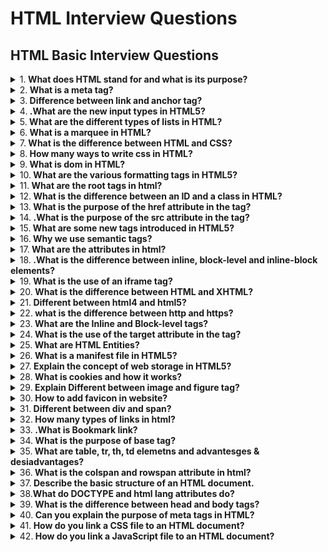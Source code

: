 # HTML Interview Questions

## HTML Basic Interview Questions

<details>
<summary>
1.<b>  What does HTML stand for and what is its purpose?</b>
</summary>

**HTML** or `Hyper Text Markup Language` is the standard language for creating web pages and applications. HTML5, the latest version as of 2022, introduces several new elements and attributes, elevating user experience and software application standards.

HTML is responsible for structuring web content, ensuring accessibility, and guiding how web pages are visually presented. It remains the foundational structure for running nearly all web content.

**Core Functionalities**

1. **Structuring Content**: Tags like `<header>`, `<footer>`, and `<section>` divide content, streamlining its organization.
2. **Embedding Media**: HTML provides tags to incorporate multimedia such as images, audio, and video.
3. **Form Handling**: Interactive sections such as user input forms are defined with input and label tags.
4. **Hyperlinks**: Essential for navigation, hypertext links like `<a>` anchor content within or outside the webpage.
   **Accessibility Features**: Semantic tags like `<nav>` and <article> not only structure data but also improve accessibility for users relying on screen readers.
   **Integration of Other Technologies**: Can integrate with scripting languages like JavaScript and libraries and frameworks like Bootstrap for enhanced visual appeal.

**Compatibility and Development**

The primary objective of HTML5 is to improve the language's support for the latest multimedia, while keeping it easily readable by humans. It was designed to be backward and forward compatible, so that content written in previous versions can be seamlessly integrated and interact with content authored in subsequent versions.

**Visual Presentation and User Interface Adaptations**
HTML5 is engineered to provide more flexibility, control, and aesthetic maturity for web pages and web-based software applications. Web developers can use it to craft modern web interfaces with rich visual and multimedia experiences. It also allows for more responsive and adaptive design, ensuring optimal viewing on a variety of devices and screen sizes. This reflects a broader shift in technology toward a more device-agnostic user experience.

**The Role of CSS and JavaScript**
While HTML offers static content, CSS and JavaScript enable additional layers of styling, interactivity, and dynamic content updates. The integration of these three technologies (referred to as HTML-CSS-JS) stands as the trio that forms the backbone of almost all web-based content. They're often presented as HTML5-CSS3-JS to signify unified modern best practices. Online, there's even tools that combine these technologies into a single framework or language such as WebAssembly or Dart. The trio represents a more modular approach, allowing distinct teams to focus on individual layers, streamlining development in larger projects. Mastering their intersection helps in designing a robust and cohesive user experience. This concept is captured by the acronym "PEA", which stands for the Platform (HTML), the Engine (JavaScript), and the Appearance (CSS). Each category focuses on a distinct aspect of user experience.

**Practical Uses**

**Website Development**: All traditional web resources, from simple blogs to expansive e-commerce sites, remain based primarily on HTML.
**Web Applications**: Web technologies have evolved significantly, allowing for sophisticated applications like Google Docs, Trello, and Slack to run entirely in a web browser. HTML5 has played a pivotal role in this development.
**Advertising & Media**: HTML5's advanced media handling tools have made it the standard for online ads and multimedia content.

</details>

<details>
<summary>
2.<b>   What is a meta tag?</b>
</summary>

A `meta tag` provides metadata about a web page. The page information is not displayed on the web page.
but is used by browsers and search engines to understand and categorize the content of the page such as page description, keywords, author, and viewport settings for responsive design.

```jsx harmony
<!DOCTYPE html>
<html lang="en">
<head>
    <meta charset="UTF-8"> //Special characters to use like ASCII (American Standard Code for Information Interchange) The ASCII code for uppercase 'A' is 65.The ASCII code for lowercase 'a' is 97.The ASCII code for the digit '0' is 48.
    <meta http-equiv="X-UA-Compatible" content="IE=edge">
    <meta name="viewport" content="width=device-width, initial-scale=1.0">
    <meta name="description" content="This is food description">
    <meta name="keyword" content="food, food service, food industry">
    <meta name="robots" content="index, follow">
    <meta name="author" content="Nandakishore">
    <link rel="stylesheet" href="assets/style.css">
    <title>Food4You</title>
</head>
<body>
</body>
</html>

```

</details>

<details>
<summary>
3.<b> Difference between link and anchor tag?</b>
</summary>

- `Link` tag It is used for linking the external resources file.
- `Anchor` tag It is used for linking to navigate one web page to another web page and these links are clickable.
</details>

<details>
<summary>
4.<b> .What are the new input types in HTML5?</b>
</summary>

New input types offered by `HTML5`

- type=”week”
- type=”month”
- type=”time”
- type=”datetime”
- type=”datetime-local”
- type=”color”
- type=”search”
- type=”range”
- type=”url”

</details>

<details>
<summary>
5.<b>  What are the different types of lists in HTML?</b>
</summary>

**There are 3 types of lists:**

- **Ordered list** It's used when you want to display a list of items and each item is marked with a number.
- **Unordered list** On the other hand an unordered list displays a list of items and each item is marked with a bullet point.
- **Definition list** each list item with a title and a description.

```jsx harmony
<ol type="I">
        <li>Apple</li>
        <li>Banana</li>
        <li>Carrot</li>
</ol>
<ul type="circle">
        <li>Apple</li>
        <li>Banana</li>
        <li>Carrot</li>
</ul>
```

</details>

<details>
<summary>
6.<b>  What is a marquee in HTML?</b>
</summary>

A` marquee tag` is used to make text or images scroll automatically on a web page. However, it's no longer in modern (HTML5)

</details>

<details>
<summary>
7.<b> What is the difference between HTML and CSS?</b>
</summary>

HTML is used to display the content on a web page, while CSS is used to control the presentation, layout, and design of a web page.

</details>

<details>
<summary>
8.<b> How many ways to write css in HTML?</b>
</summary>
There are three ways to write CSS in HTML documents:

- Inline
- Internal
- External
</details>

<details>
<summary>
9.<b> What is dom in HTML?</b>
</summary>
DOM stands for Document Object Model. When a web page is getting loaded that time the browser creates a dom of the page and it is constructed as a tree of objects.
</details>

<details>
<summary>
10.<b> What are the various formatting tags in HTML5?</b>
</summary>

```jsx harmony
<sup></sup> //Superscript
<sub></sub> //Subscript
<del></del> //strikethrough
<strong></strong> //Bold
<em></em> //Italic or emphasized
```

</details>

<details>
<summary>
11.<b> What are the root tags in html?</b>
</summary>

There are some root tags. Without including these root tags in HTML we can’t create web pages.

- html
- head
- body
</details>

<details>
<summary>
12.<b> What is the difference between an ID and a class in HTML?</b>
</summary>

An ID is used to identify a unique element on a web page, while a class is used to identify a group of elements.

</details>

<details>
<summary>
13.<b> What is the purpose of the href attribute in the tag?</b>
</summary>

href attribute is used to specify the URL of the hyperlink.It tells the browser where to navigate when the link is clicked.URL(Uniform Resource Locator)

</details>

<details>
<summary>
14.<b> .What is the purpose of the src attribute in the  tag?</b>
</summary>

src attribute specifies the source file path.

</details>

<details>
<summary>
15.<b> What are some new tags introduced in HTML5?</b>
</summary>

Some new tags in HTML5 include:

- header
- footer
- section
- nav
- article
- main
- aside
- video
- audio
</details>

<details>
<summary>
16.<b> Why we use semantic tags?</b>
</summary>

For deveveloper easier to read and understand as well as It help the search engines.

</details>

<details>
<summary>
17.<b> What are the attributes in html?</b>
</summary>

Attributes are special words used inside the opening tag to control the element's behaviour

- style
- href
- src
- alt
- class
- Id
- type
- value
- width
- height
</details>

<details>
<summary>
18.<b> .What is the difference between inline, block-level and inline-block elements?</b>
</summary>

- `Inline elements` doesn’t start with a new line and only take up as much width as necessary.
- `Block-level elements` always start with a new line and take up full width.
- `inline-block` It’s formatted just like the inline element, where it doesn’t start on a new line. but, you can set width and height values.
</details>

<details>
<summary>
19.<b> What is the use of an iframe tag?</b>
</summary>

iframe stands for "inline frame tag." It's used to embed content from another source directly into the current webpage.
To integrate external resources like web pages, videos, maps, and more into your own page.

```jsx harmony
<iframe src="https://www.bing.com/" frameborder="0" width="800"></iframe>
```

</details>

<details>
<summary>
20.<b> What is the difference between HTML and XHTML?</b>
</summary>

HTML and XHTML Both essential languages for creating web pages.The main difference between them syntax and structure.

| HTML                                           | XHTML                                           |
| ---------------------------------------------- | ----------------------------------------------- |
| HTML is Hypertext Markup Language              | XHTML is Extensible Hypertext Markup Language   |
| It is not a case-sensitive language            | It is a case-sensitive language                 |
| It is An application of SGML                   | It is An application of XML                     |
| It Can function properly without a closing tag | It Can’t function properly without being closed |
| It No hard rule on structures of the elements  | It Structure of the elements should be followed |
| It Attributes have quotes as optional          | It Attributes have quotes mandatory             |

</details>

<details>
<summary>
21.<b> Different between html4 and html5?</b>
</summary>

1. **Doctype Declaration**:

- HTML 4 we have to declare a little lengthy code of doctype.
- HTML 5 we have to declare in short code of doctype

2. **Semantic Elements**:

- HTML 4 we need to specify a name for the div element.
- HTML 5 Introduces semantic elements like section, article, nav, header, footer, etc., which provides a more meaningful way to structure content.

3. **Multimedia Support**:

- HTML 4 Relying on third-party plugins like Flash for multimedia content.
- HTML 5 Introduces native support for multimedia with audio and video tags, reducing the need for third-party plugins.

4. **Input Types**:

- HTML4: Limited input types available like text, password, email, number, checkbox, radio, submit, reset, hidden.
- HTML5: Introduces new input types like week, month, time, datetime, datetime-local, color etc.

</details>

<details>
<summary>
22.<b> what is the difference between http and https?</b>
</summary>

The main difference between these two terms `http` and `https`.

**HTTP** `(Hypertext Transfer Protocol)`:

- HTTP is a protocol used for transferring data over the internet.
- It is not secure because the data transferred between the client and website is not encrypted
- HTTP is fast compared to HTTPS

**HTTPS** `(Hypertext Transfer Protocol Secure)`:

- HTTPS is a secure version of HTTP.
- It uses SSL (Secure Sockets Layer) protocols to encrypt the data transmitted between the client and website.
- This encryption helps protect sensitive information like passwords, credit card numbers, and personal details from being intercepted.
- HTTPS It helps to improve search rankings

</details>

<details>
<summary>
23.<b> What are the Inline and Block-level tags?</b>
</summary>

| Inline tags | Block-level tags |
| ----------- | ---------------- |
| a           | header           |
| strong      | footer           |
| em          | section          |
| img         | form             |
| button      | h1 to h6         |
| input       | hr               |
| br          | p                |
| label       | ol               |
| span        | ul               |
| sub         | li               |
| sup         | dl               |
| textarea    | dt               |
| script      | dd               |
| small       | table            |
|             | div              |
|             | nav              |
|             | aside            |
|             | video            |

</details>

<details>
<summary>
24.<b>  What is the use of the target attribute in the tag?</b>
</summary>

- \_blank: It opens the link in a new window.
- \_self: It opens in the same window.
</details>

<details>
<summary>
25.<b> What are HTML Entities?</b>
</summary>

`HTML` Entities are special characters used to represent characters that cannot be typed on a keyboard

- < for <(less than)
- > for <(greater than)
- © for <(copyright right)
- ® for (Register)
- ™ for (Trade Mark)
</details>

<details>
<summary>
26.<b> What is a manifest file in HTML5?</b>
</summary>

A Manifest file is a simple text file that tells the browser what to cache and what not to cache. In offline and online mode.

**There are three sections of a Manifest file:**

- **CACHE** - Files listed here are cached after they are downloaded for the first time.
- **NETWORK** - Files listed here require a connection to the server, and are never cached.
- **FALLBACK** - Files listed here specify fallback pages if a page is inaccessible.

</details>

<details>
<summary>
27.<b> Explain the concept of web storage in HTML5?</b>
</summary>

- web applications can store data locally within the client browser.
- Before HTML5 version, application data had to be stored in cookies.
- Web storage is more secure, and large amounts of data can be stored locally, without affecting website performance.

**There 2 object** :-

**LocalStorage**- for multiple sessions with no expired date.
**sessionStorage**- for single session(data is lost when browser is tab closed).

Example:-

- windows.localstorage.setItem(key,value);
- value=windows.localstorage.getItem(key);
- windows.localstorage.removeItem(key)
- windows.sessionstorage.setItem(key,value);
- value=windows.sessionstorage.getItem(key);
- windows.sessionstorage.removeItem(key

</details>

<details>
<summary>
28.<b> What is cookies and how it works?</b>
</summary>

A cookie is a small piece of data created by a web server on browser to remember information about the user and tracking user behaviour.
Generally, email and password are will not store directly in cookies, instead of that server will create a session ID for session management.

</details>

<details>
<summary>
29.<b> Explain Different between image and figure tag?</b>
</summary>

Both tags are used to display image on a webpage, but they have different purposes.

- An image tag is use to display on a webpage. It is a self-closing tag. Requires the "src" attribute to specify image source. Optional attributes like "alt," "width," and "height" can be included.
- The figure tag is used to group together an image or a video along with a caption. It Requires a closing tag. It is used to semantically organize the content.
</details>

<details>
<summary>
30.<b> How to add favicon in website?</b>
</summary>

To add a favicon to a website in between head tag use the link tag inside of link tag we have some attribute rel for icon type is format href for source for image.

```jsx harmony
<link rel="icon" type="image/x-icon" href="/images/favicon.ico">

```

</details>

<details>
<summary>
31.<b> Different between div and span?</b>
</summary>

A div element is used for block-level organize and styling of page, where as a span element is used for inline organize and styling.

</details>

<details>
<summary>
32.<b> How many types of links in html?</b>
</summary>

It has 5 types of links:

```jsx harmony

<a href="https://www.example.com">Visit Example Website</a> // External link

<a href="https://www.example.com">
  <img src="image.jpg" alt="Example Image"> //Image link
</a>

<a href="mailto:info@example.com">Send Email</a> //Email link

<a href="#section2">Bookmark Section 2</a> //Bookmark link
<div id="section2">This is Section 2</div>

<a href="tel:+1234567890">Call Us</a> //Phone link
```

</details>

<details>
<summary>
33.<b> .What is Bookmark link?</b>
</summary>

A bookmark link is used to navigate to a specific section on the same website.

```jsx harmony
  <body>
      <a href="#home">Home</a>
      <a href="#about">About</a>

      <section id="home">
        <h2>Section Home</h2>
        <p>This is home page</p>
      </section>

       <a href="#home">Home</a>
      <section id="about">
        <h2>Section Home</h2>
        <p>This is home page</p>
      </section>
  <body/>
```

</details>

<details>
<summary>
34.<b> What is the purpose of base tag?</b>
</summary>

The base tag is used for common base url for all relative urls within a document and this tag is placed in head tag.

```jsx harmony
 <!DOCTYPE html>
<html>
  <head>
    <title>Hello, World!</title>
    <link rel="stylesheet" href="styles.css" />
    <base href="https://www.abc.com/" />
  </head>
  <body>
      <a href="page1.html">Home</a>
      <a href="page2.html">About</a>
  </body>
</html>
```

</details>

<details>
<summary>
35.<b> What are table, tr, th, td elemetns and advantesges & desiadvantages?</b>
</summary>

- Table is the container for the entire table.
- Tr (table row) is used to define a row in the table.
- Th (table header) is used to represent the column headers names.
- Td (table data) is used to represents the regular cells in a table.
- Table structure is not good for mobile device(not responsive).

```jsx harmony
<table border="1" cellpadding="10" cellspacing="0" width="100%">
  <thead>
    <tr>
      <th colspan="2">S.No</th>
      <th>Name</th>
      <th>Email</th>
    </tr>
  </thead>
  <tbody>
    <tr>
      <td rowspan="2">1</td>
      <td>Nandakishore</td>
      <td>nandakishore695@gmail.com</td>
      <td>7893797371</td>
    </tr>
    <tr>
      <td>Akshay</td>
      <td>akshay@gmail.com</td>
      <td>7893797371</td>
    </tr>
  </tbody>
  <tfoot>
    <tr>
      <td colspan="3">Total</td>
      <td>20</td>
    </tr>
  </tfoot>
</table>
```

</details>

<details>
<summary>
36.<b> What is the colspan and rowspan attribute in html?</b>
</summary>

- The colspan attribute is used to merge multiple cells in horizontally into a single cell.
- The rowspan attribute is used to merge multiple cells in vertically into a single cell.
- Colspan and rospan attribute is applicable to th and td tag only.
</details>

<details>

## HTML Advance Interview Questions

<summary>
37.<b> Describe the basic structure of an HTML document.</b>
</summary>

**HyperText Markup Language** (`HTML`) serves as the backbone of web content, defining its structure and semantics. We will now walk you through the fundamental elements of an HTML document.

**Basic Structure of an HTML Document**
An HTML document consists of two primary sections: the head and the body.

**Document Type Declaration (DOCTYPE)**
The Document Type Declaration (DOCTYPE) is not an HTML tag; it's an instruction to the web browser about what version of HTML the page is written in.

```jsx harmony
<!DOCTYPE html>
```

This declaration shows that the document is an HTML5 document.

**HTML Element**
The `html` element is the root element of an HTML page. It encompasses the entire content, both head and body.

```jsx harmony
<html>
    <!-- Head and Body Sections Are Nested Inside -->
</html>
```

**Head Section**
The `head` section provides meta-information about the document. It isn't displayed in the web browser itself but serves various other purposes, from providing a title to linking external resources.

```jsx harmony

<head>
    <!-- Title and Meta-Tags, Styles, Scripts, etc. -->
</head>
```

**Title Element**
The `title` element specifies the document's title, which is displayed in the browser's title bar or tab.

```jsx harmony
<title>Your Page Title</title>
```

**Body Section**
The body section encapsulates the document's visible content—what users see and interact with.

```jsx harmony
<body>
    <!-- Content Visible to Users: Headings, Paragraphs, Images, etc. -->
</body>
```

</details>

<details>
<summary>
38.<b>What do DOCTYPE and html lang attributes do? </b>
</summary>

**Document Type** (DOCTYPE) and the `lang` attribute play crucial roles in our webpages.

**DOCTYPE: Defining Document Type and Validation Mode**

**Purpose**

- Specifies the HTML or XHTML version used in the document.
- Identifies parsing method and algorithm for the web browser, affecting consistency.

**Code Example**
The `<!DOCTYPE>` declaration is placed at the very top of the HTML file, even before the <html> tag begins.

```jsx harmony

<!DOCTYPE html>
<html>
  <head>
    <title>Page Title</title>
  </head>
  <body>
    <!-- Content -->
  </body>
</html>
```

**Lang Attribute: Language Specification**
The `lang` attribute, present in the HTML tag, specifies the primary language used in the document. Its value is a primary language subtag as defined in RFC 5646 (BCP 47) and it can include a valid language code, a valid language code followed by a valid region code, or simply "und" for unspecified language.

Code Example

```jsx harmony
<!DOCTYPE html>
<html lang="en-US">
  <head>
    <title>Page Title</title>
  </head>
  <body>
    <h1>Welcome</h1>
    <p>This is a demo page.</p>
  </body>
</html>
```

</details>

<details>
<summary>
39.<b> What is the difference between head and body tags?</b>
</summary>

While the `<head>` and `<body>` tags are fundamental to every HTML document, they serve distinct purposes and are located in separate areas of the web page.

**Key Distinctions**

1. **Role and Content**
   **Head**: Houses meta-information, such as document title, character encoding, and stylesheets, all of which are essential for page setup but not visible to the user.
   **Body**: Contains the bulk of visible content, including text, images, videos, links, and more.
2. **Placement in the HTML File**
   **Head**: Precedes the body and provides setup before actual content is rendered.
   \_ : Follows the head section and encompasses all visible content.
3. **Common Elements in Each Section**
   **Head**: Typically links to CSS files or may have inline CSS, contains the document title, any JavaScript reference, character set declaration, and meta tags.
   **Body**: Holds structural components like headers, navbars, articles, sections, and the footer, along with visual content like images and visible text.

**Visual Representation in the HTML File**

1.  **<head> Section**:

```jsx harmony
<!DOCTYPE html>
<html>
  <head>
    <meta charset="UTF-8">
    <link rel="stylesheet" type="text/css" href="styles.css">
  </head>
  <body>
    <!-- Content Here -->
  </body>
</html>
```

2. **<body> Section**:

```jsx harmony
<!DOCTYPE html>
<html>
  <head>
    <meta charset="UTF-8">
    <link rel="stylesheet" type="text/css" href="styles.css">
  </head>
  <body>
    <header>
      <h1>Welcome!</h1>
      <nav>
        <ul>
          <li><a href="#">Home</a></li>
          <li><a href="#">About</a></li>
          <li><a href="#">Contact</a></li>
        </ul>
      </nav>
    </header>

    <section>
      <h2>Recent Posts</h2>
      <article>
        <h3>Post Title</h3>
        <p>Post content goes here.</p>
      </article>
    </section>

    <footer>
      <p>&copy; 2023 MySite</p>
    </footer>

  </body>
</html>
```

</details>

<details>
<summary>
40.<b> Can you explain the purpose of meta tags in HTML?</b>
</summary>

**Meta tags** provide metadata about a web page through information invisible to visitors but essential for search engines, social media, and other web technology. This metadata includes details such as the page's title, keywords, and description.

**Key Meta Tags**
**Meta Description**: A concise summary of the page's content, often used in search engine results.

**Meta Keywords**: Historically used to specify relevant keywords for the page, but they have been largely deprecated due to abuse by spammers.

**Meta Robots**: Directs search engine bots on how to interact with the page, such as index it for search results, follow its links, or refrain from both.

**Meta Viewport**: Crucial for responsive design, it guides the browser on how to scale and display the page, especially useful for mobile devices.

**Meta Charset**: Defines the character encoding used on the webpage, ensuring text is displayed correctly.

**Meta Author**: Identifies the page's creator or author.

**Open Graph, Twitter Cards**: Specialized meta tags used by social platforms like Facebook and Twitter to optimize page sharing.

**Canonical URL**: Indicates the preferred URL when a page can be accessed through multiple paths.

**Refresh and Redirect**: Older, less common meta tags that dictate page behavior.

**Code Example: Common Meta Tags**
Here is the HTML code:

```jsx harmony
<!DOCTYPE html>
<html lang="en">
<head>
    <meta charset="UTF-8">
    <meta name="description" content="This is a sample web page with a concise description.">
    <meta name="keywords" content="HTML, meta tags, web design, SEO">
    <meta name="author" content="John Doe">
    <meta name="viewport" content="width=device-width, initial-scale=1.0">
    <title>Sample Web Page</title>
</head>
<body>
    <!-- Page content goes here -->
</body>
</html>
```

**Responsible Use of Meta Tags**
With search engines evolving, many tags have diminished in significance. Here's the current state:

**Still Relevant**: Meta Description, Viewport, Charset, Author, and Canonical
**Limited Effect**: Keywords, Refresh, and Robots
**Specialized Fields**: Open Graph, Twitter Cards are necessary for tailored content on social platforms

To maintain a robust online presence, focus on high-quality content, user experience, and technical soundness, and don't solely rely on meta tags.

</details>

<details>
<summary>
41.<b> How do you link a CSS file to an HTML document?</b>
</summary>

Linking a CSS file to an HTML document is a fundamental step for styling. This is generally done by indicating the CSS file's path in the `head` section of the HTML file using `<link>` tags.

**HTML Link Tag: <link>**
HTML uses the `<link>` tag to integrate external resources such as CSS files.

**Syntax**

```jsx harmony
<link rel="stylesheet" href="path/to/style.css">
```

**rel**: Specifies the type of relationship between the current document and the linked file. For CSS, it should be set to "stylesheet".

**href**: Points to the location of the external CSS file. This can be via an absolute URL (i.e., http://...) or a relative path to the HTML file.

**type**: Supplied for legacy purposes but is not required given the file is a CSS file.

**Code Example: Using the Link Tag**
Here is the HTML code:

```jsx harmony
<!DOCTYPE html>
<html lang="en">
<head>
    <link rel="stylesheet" href="path/to/style.css">
</head>
<body>
    <!-- Body content -->
</body>
</html>
```

</details>

<details>
<summary>
42.<b> How do you link a JavaScript file to an HTML document?</b>
</summary>

To link a JavaScript file to an HTML document, you need to use the `<script>` HTML tag. There are two primary ways to do this:

**External Script File**: Link a separate JavaScript file to your HTML document.
**Inline Script**: Embed JavaScript code directly within your HTML file.

**External Script File**
To use an external JavaScript file, follow these steps:

**Create the JavaScript File**: Save your JavaScript code in a separate file with a `.js` extension. For example, `script.js`.

**Link the JavaScript File to your HTML Document**: Add the following code within the `<head>` or at the end of the `<body>` section of your HTML file.

```jsx hrmony
<script src="path-to-your-js-file.js"></script>
```

Replace path-to-your-js-file.js with the actual path to your JavaScript file.

**Best Practices**
**Placement**: It's good practice to place your `<script>` tags at the end of the `<body>` section, just before the closing `</body>` tag. This ensures that the HTML content loads first, which can improve the website's initial rendering speed.

**Syntax**: The HTML5 specification does not require a closing tag for the `<script>` element.

**Inline Script**
You can also include JavaScript directly within your HTML file. This is called an "inline script." To do this, encase your JavaScript code within **<script>** tags, like this:

```jsx harmony
<script>// Your JavaScript code goes here</script>
```

**Best Practices**
**Content Separation**: For better code organization, it's often better to keep your JavaScript in a separate file, especially for larger applications.

**Caching**: When using an external JavaScript file, the browser caches the script, which can speed up your site on subsequent visits. However, if the script changes often, this caching can be a problem.

**Maintainability and Reusability**: Utilizing an external JavaScript file allows for better code management, reusability, and ease of making updates or fixes across multiple HTML files.

**Example HTML File**
Here is the code:

**Implementation: HTML File**

```jsx harmony
<!DOCTYPE html>
<html lang="en">
<head>
    <meta charset="UTF-8">
    <meta name="viewport" content="width=device-width, initial-scale=1.0">
    <title>Document</title>
    <script src="path-to-your-js-file.js"></script>
</head>
<body>
    <!-- Your content here -->
    <script>
        // Inline JavaScript code here.
    </script>
</body>
</html>
```

</details>

<details>
<summary>
43.<b> How do you add a comment in HTML and why would you use them?</b>
</summary>

To add a comment in HTML, wrap it between `<!-- and -->`.

For example:

```jsx harmony
<!-- This is a comment -->
<p>Hello, World!</p>
```

**Role of Comments in Development**
Comments ensure clear code comprehension and can be used for:

**Instructions**: Guiding developers on next steps.
**Documentation**: Articulating intricate code segments.
**Debugging**: Temporarily removing portions for bug testing.
**Reminders**: Highlighting sections for later revision.

**Best Practices for Using Comments**

**Purposeful Clarity**: Comments must explain what the code does, not how. Code and inline comments should clarify how the code works.
**Relevance**: Avoid stating the obvious and focus on unique or complex components.
**Conciseness**: Keep comments brief to reduce visual clutter.
**Regular Maintenance**: Update or remove outdated comments to maintain accuracy.

**When are Comments Unnecessary?**

- **Trivial Cases**: Comments like "
  wrapper" or "
  tag" denote the obvious.

- **Self-Explanatory Code**: Writing self-descriptive code eliminates the need for specific comments.

</details>

<details>
<summary>
44.<b> How do you serve your page in multiple languages?</b>
</summary>

Let's discuss the best practices for serving web pages in multiple languages and the corresponding HTML5 tag, `<html lang="en">`.

**Language Tag**
For serving content in multiple languages and optimizing accessibility and search engine performance, you should use the `lang` attribute on the `<html>` tag. This is considered a best practice, even if the page is only in English.

```jsx harmony
<html lang="en">
  <head>
    <meta charset="UTF-8">
    <meta name="viewport" content="width=device-width, initial-scale=1.0">
    <title>Your Website</title>
  </head>
  <body>
    <!-- Page content here -->
  </body>
</html>
```

**Common Language Codes**

Most languages follow the two-letter ISO 639-1 code, such as "en" for English or "es" for Spanish. Some languages also use an extended ISO 639-2 or 639-3 code, which might require three to four letters, like "por" for Portuguese.

For dialects or region-specific content, you can use a hyphen, followed by an ISO 3166-1 alpha-2 country code. For instance:

- "en-GB" for British English
- "es-ES" for Spanish as spoken in Spain
- "pt-BR" for Brazilian Portuguese
- "pt-PT" for European Portuguese

  Understand that while the `lang` attribute assists in accessibility, user agents may not always recognize or act upon these subtags.

**SEO Considerations**
Serving content in multiple languages comes with SEO responsibilities. One common practice is to assign a language-specific URL for each version of your content. In addition to this, utilize human-readable URLs to effectively comminicate the language and the content topic/design.

For instance, use:

- `example.com/en-US/about` for pages in American English.
- `example.com/es-MX/sobre` for those in Mexican Spanish.

**AI-Clearance Required**
This technique requires further validation and clearance upon implementation as a lot is dependent on SEO constraints and localized content.

</details>

<details>
<summary>
45.<b> What are data-* attributes and when should they be used?</b>
</summary>

**Data attributes** in HTML5, often referred to as `data-\*` attributes, help embed custom data within HTML elements. This presents a powerful tool for web developers, facilitating streamlined `JavaScript` and `CSS` operations.

**Core Benefits**
**Accessibility**: Data attributes are easily accessible through the dataset API in JavaScript.

**Ignoring formatting tactics**: In places where content served by backend, cannot assume the content to always be JSON encoded, shortened, or have odd formatting.

**Data Isolation**: For better maintenance of web documents. Data attributes have clear, defined roles within HTML.

**Code Example: Using Data Attributes**
Here is the HTML & JavaScript:

```jsx harmony
<div id="user" data-name="John Doe" data-age="25"></div>

<script>
  const userDiv = document.getElementById('user');
  console.log(userDiv.dataset.name);  // Output: "John Doe"
  console.log(userDiv.dataset.age);   // Output: "25"
</script>
```

**Appropriate Use-Cases**
**Custom Content for DOM Elements**: For attaching extra information or configuration settings exclusively relevant to an HTML element.

**Example**: A div may have a data-show-tooltip attribute set to true to indicate it should display a tooltip.

**Interactivity Configuration**: When working with user-made widgets, data attributes can specify how they behave in a more structured, intended manner. Useful in contexts where individual DIV or section blocks have interactivity toggles, or categories.

**E-Commerce & Web Products**: To store product-specific IDs or additional details as they pertain to the DOM representation of a product in a catalog.

**Styling Signifiers**: You can leverage data attributes in CSS for different types of styling like category colors, hover effects, or even in JavaScript-based CSS declarations.

</details>

<details>
<summary>
46.<b> What is the difference between b and strong tags?</b>
</summary>

The `<b>` and `<strong>` tags are both used for text emphasis in HTML, but they have different semantic meanings.

**Bold vs. Strong**

- The purpose of the `<b>` tag is to make the text bold, mainly for visual styling.
- The `<strong>` tag, on the other hand, semantically emphasizes the text, indicating its importance.

**Semantic Importance**
The use of semantic tags like `<strong>` is beneficial for components like screen readers, browsers, and search engines, which can provide better user experience or understanding of content with proper emphasis.

**Code Example: B vs. Strong**
In the HTML, the content "Caution" is visually bold and the content "Urgent Notice!" is both visually bold and semantically strong.

```jsx harmony
<p>
  <b>Caution</b>: This action cannot be undone.
  <br>
  <strong>Urgent Notice!</strong> Please save your work before proceeding.
</p>
```

**General Best Practice**
**Visual Styling** is usually left to CSS. `<b>` should be used with caution, if at all, as it becomes redundant in many scenarios due to CSS's wide adoption.
Semantic Tags like `<strong>` provide context, clarity, and accessibility to the content.

</details>

<details>
<summary>
47.<b> When would you use em over i, and vice versa?</b>
</summary>

Let's see the difference between `'em'` and `'i'` HTML tags.

**When to Use 'em'**
The `'em'` tag italicizes the text by default and should be reserved for occasions when emphasis is needed.

One potential usage could be for interactive instructions:

```jsx harmony
<p>
  <strong>Press</strong> <em>Enter</em> to submit.
</p>
```

**When to Use 'i'**
The `'i'` tag, or italics tag, is often avoided for text styling. Instead, consider semantic HTML, CSS, or more explicit HTML options like `<em>` for emphasis, when possible.

Here's an example of `<em>` combined with CSS for an additional bit of fluorescence.

```jsx harmony
<p>
  His <em style="background-color: yellow; color: red;">anger</em> was palpable.
</p>
```

</details>

<details>
<summary>
48.<b> What is the purpose of small, s, and mark tags?</b>
</summary>

The `small`, `s`, and `mark` HTML5 tags are used to alter the structure and presentation of text content.

**<small>**
The `<small>` tag indicates that the enclosed text is of lesser importance, typically used for fine print, legal disclaimers, copyright notices, etc.

Here are examples:

**Use Case**

```jsx harmony
<footer>
  <small>&copy; 2022 Company Name</small>
</footer>
```

**<s>**
The <s> tag, which stands for "strike," is a non-semantic, obscure tag that is often replaced with a more meaningful tag, such as <del> for "deleted" content. However, it still visually strikes out its content.

**Use Case**

```jsx harmony
<p>
  Your discount code is: <s>EXPIRED123</s>
</p>
```

**Visual Representation**
Your discount code is: EXPIRED123

**<mark>**
The` <mark>` tag is used to **highlight** or set apart text without specifying any additional semantic information.

**Use Case**

```jsx harmony
<p>
  Important: Please <mark>schedule your appointment</mark> at least 48 hours in
  advance.
</p>
```

</details>

<details>
<summary>
49.<b> What are semantic HTML tags and why are they important?</b>
</summary>

**Semantic HTML** tags provide both structure and meaning to web content. They allow crawlers, browsers, and even assistive technologies to understand content better and present it more effectively. This approach improves accessibility and search engine optimization, making pages easier to maintain and understand.

**Benefits of Semantic Tags**

**SEO and Accessibility**: Employing semantic tags improves your page's search engine ranking and ensures it's accessible to all users, including those with disabilities.

**Consistent Structure**: Semantic tags establish a cohesive layout, vital for large websites or platforms.

**Relevance to Bots and Crawlers**: Search engine algorithms dissect web pages more accurately when content is correctly labeled.

**Content Division**: Segregating content by their meaning makes the document more understandable and maintainable.

**Common Semantic Tags**

- <p>: A paragraph.
- <h1> - <h6>: Headings, with 1 (highest) to 6 (lowest) levels.
- <ul> / <ol>: Unordered or ordered list.
- <li>: List item inside a list.
- <a>: Anchor, used for links.
- <img>: An image.
- <figure> / <figcaption>: For a figure such as an image, with accompanying caption.

**Necessary vs. Optional Tags**
While essential tags like `<header>` and `<footer>` indicate crucial sections, many are optional based on the website's nature or the page's segregation needs. For example, a blog may require the `<article>` tag, while a retail site might not.

In modern web development, the clear distinction offered by semantic tags is invaluable for quick comprehension and maintenance, yielding superior results for both users and developers.

**Code Example: Before vs. After Semantic HTML**
Consider the before and after examples to see the impact of semantic tags.

**Before Semantic HTML**

```jsx harmony
<div class="nav">
    <div class="logo">
        <a href="#">Logo</a>
    </div>
    <div class="nav-links">
        <a href="#">Home</a>
        <a href="#">About</a>
        <a href="#">Contact</a>
    </div>
</div>
<div class="main-wrapper">
    <div class="image">
        <img src="image.jpg" alt="A beautiful landscape">
    </div>
    <div class="content">
        <h3>Welcome</h3>
        <p>Some welcome text here.</p>
    </div>
</div>
<div class="footer">
    <p>© 2022 Company Name</p>
</div>
```

**After Implementing Semantic Tags**

```jsx harmony
<header>
    <div class="logo">
        <a href="#">Logo</a>
    </div>
    <nav>
        <a href="#">Home</a>
        <a href="#">About</a>
        <a href="#">Contact</a>
    </nav>
</header>

<main>
    <figure>
        <img src="image.jpg" alt="A beautiful landscape">
        <figcaption>A beautiful landscape</figcaption>
    </figure>
    <section>
        <h1>Welcome</h1>
        <p>Some welcome text here.</p>
    </section>
</main>

<footer>
    <p>© 2022 Company Name</p>
</footer>
```

</details>

<details>
<summary>
50.<b> How do you create a paragraph or a line break in HTML?</b>
</summary>

In HTML, to create a paragraph, use `<p>...</p>` tags, and to insert a line break, use `<br>` tag.

**Paragraphs in HTML**
Traditional paragraph formatting in HTML is achieved using the <p> tag. The browser's default styling generally adds spacing to the top and bottom of each <p> element, creating distinct paragraphs.

**Syntax**

```jsx harmony
<p>
  This is an example of a paragraph. The text enclosed within the &lt;p&gt; tags
  represents a single paragraph.
</p>
```

**Visual Representation**
This is an example of a paragraph. The text enclosed within the `<p>` tags represents a single paragraph.

**Line Breaks in HTML**
To insert a simple line break in an HTML document, use the `<br>` tag. This tag doesn't require a closing equivalent.

**Syntax**

```jsx harmony
First Line<br>Second Line
```

**Visual Representation**
**First Line**
Second Line (This text doesn't render the line break; it's just to show the raw HTML.)

**Multi-line Text Elements**
In HTML, the `<textarea>` tag allows the input of several lines of text. Nonetheless, it does not auto-format for paragraphs. It wraps text instead, and vertical scroll bars might be enabled, based on the template and content.

Syntax

```jsx harmony
<textarea rows="4" cols="50">
  This is a multi-line text area. It doesn't automatically create separate
  paragraphs. Text wraps based on dimensions supplied.
</textarea>
```

**Visual Representation**

```jsx harmony
<textarea rows="4" cols="50">
  This is a multi-line text area. It doesn't automatically create separate
  paragraphs. Text wraps based on dimensions supplied.
</textarea>
```

</details>

<details>
<summary>
51.<b> What is Character Encoding? </b>
</summary>

Character encoding is a method of converting bytes into characters. To validate or display an HTML document properly, a program must choose a proper character encoding. This is specified in the tag:

```jsx harmony
<meta charset="utf-8" />
```

</details>

<details>
<summary>
52.<b>  What does async and defer refer in script tag? Describe the difference between <script>, <script async> and <script defer></b>
</summary>

- **Async**: Downloads the script file during HTML parsing and will pause the HTML parser to execute it when it has finished downloading.

- **Defer**: Defer downloads the script file during HTML parsing and will only execute it after the HTML parser has completed. Not all browsers support this.

The async attribute is used to indicate to the browser that the script file can be executed asynchronously. The HTML parser does not need to pause at the point it reaches the script tag to fetch and execute, the execution can happen whenever the script becomes ready after being fetched in parallel with the document parsing.

The defer attribute tells the browser to only execute the script file once the HTML document has been fully parsed.

</details>

<details>
<summary>
53.<b> Name 3 ways to decrease page load?</b>
</summary>

- LocalStorage
- Caching resources
- DNS-prefetch (sample below)
- Keep resources on a CDN
</details>

<details>
<summary>
54.<b> What ARIA and screenreaders are, and how to make a website accessible?</b>
</summary>

Screen readers are software programs that provide assistive technologies that allow people with disabilities (such as no sight, sound or mouse-ing ability) to use web applications. You can make your sites more accessible by following ARIA standards such as semantic HTML, alt attributes and using `[role=button]` in the expected ways

</details>

<details>
<summary>
55.<b> What is the purpose of the alt attribute on images?</b>
</summary>

The `alt` attribute provides alternative information for an image if a user cannot view it. The `alt` attribute should be used to describe any images except those which only serve a decorative purposes, in which case it should be left empty.

</details>

<details>
<summary>
56.<b>  Explain some of the pros and cons for CSS animations versus JavaScript animations?</b>
</summary>

Regarding optimization and responsiveness the debate bounces back and forth but, the concept is:

- CSS animations allows the browser to choose where the animation processing is done, CPU or the GPU. (Central or Graphics Processing Unit)

- That said, adding many layers to a document will eventually have a performance hit.

- JS animation means more code for the user to download and for the developer to maintain.

- Applying multiple animation types on an element is harder with CSS since all transforming power is in one property transform

- CSS animations being declarative are not programmable therefore limited in capability.
</details>

<details>
<summary>
57.<b> What does CORS stand for and what issue does it address?</b>
</summary>

`Cross-Origin Resource Sharing (CORS)` is a W3C spec that allows cross-domain communication from the browser. By building on top of the XMLHttpRequest object, CORS allows developers to work with the same idioms as same-domain requests. CORS gives web servers cross-domain access controls, which enable secure cross-domain data transfers.

</details>

<details>
<summary>
58.<b> Ways to improve website performance</b>
</summary>

1. **Minimize HTTP Requests**

**Sites are mainly slow because of too many (or too large) HTTP requests. We can eliminate unnecessary request;**

- **combined files**: js to a file, css to a file
- **CSS sprites**: CSS Sprites are the preferred method for reducing the number of image requests. Combine your background images into a single image and use the CSS background-image and background-position properties to display the desired image segment.

2. **Use a Content Delivery Network CDN**

- A CDN is essentially many optimized servers around the world that deliver web content to users based on their geographic location. This means big performance improvements for site users. Because, say, if a person accessing your site in India, they will be retrieving web content from a server nearby

3. **Optimize Images:**

**image sizes make a huge difference to site speed. The larger content/images, the slower the site. we could:**

- **Changing the resolution**: reducing the “quality” of the image (and thereby the file size)
- **Compressing the picture**: increasing the efficiency of image data storage
- **Cropping the picture**: when cropping, you are cutting out unneeded areas and thus making the image smaller in size

4. **Put Scripts at the Bottom:**

Javascript files can load after the rest of your page. The simplest solution is to place your external Javascript files at the bottom of your page, just before the close of your body tag. Now more of your site can load before your scripts. Another method that allows even more control is to use the defer or async attributes when placing external .js files on your site.

Async tags load the scripts while the rest of the page loads, but this means scripts can be loaded out of order. Basically, lighter files load first. This might be fine for some scripts, but can be disastrous for others.

The defer attribute loads your scripts after your content has finished loading. It also runs the scripts in order. Just make sure your scripts run so late without breaking your site.

Add an Expires or a Cache-Control Header

Web page designs are getting richer and richer, which means more scripts, stylesheets, images, and Flash in the page. A first-time visitor to your page may have to make several HTTP requests, but by using the Expires header you make those components cacheable. This avoids unnecessary HTTP requests on subsequent page views. Expires headers are most often used with images, but they should be used on all components including scripts, stylesheets, and Flash components.
Gzip Components

Compression reduces response times by reducing the size of the HTTP response. Gzipping generally reduces the response size by about 70%.
Put Stylesheets at the Top:

This is because putting stylesheets in the HEAD allows the page to render progressively.
Avoid CSS Expressions

Use GET for AJAX Requests:

Ajax is that it provides instantaneous feedback to the user because it requests information asynchronously from the backend web server
Make JavaScript and CSS External:

Using external files in the real world generally produces faster pages because the JavaScript and CSS files are cached by the browser. JavaScript and CSS that are inlined in HTML documents get downloaded every time the HTML document is requested. This reduces the number of HTTP requests that are needed, but increases the size of the HTML document. On the other hand, if the JavaScript and CSS are in external files cached by the browser, the size of the HTML document is reduced without increasing the number of HTTP requests.
Use get to ajax request:

POST is implemented in the browsers as a two-step process: sending the headers first, then sending data. So it's best to use GET, which only takes one TCP packet to send (unless you have a lot of cookies).
No 404s:

HTTP requests are expensive so making an HTTP request and getting a useless response (i.e. 404 Not Found) is totally unnecessary and will slow down the user experience without any benefit.
Reduce Cookie Size:

HTTP cookies are used for a variety of reasons such as authentication and personalization. Information about cookies is exchanged in the HTTP headers between web servers and browsers. It's important to keep the size of cookies as low as possible to minimize the impact on the user's response time.
Reduce DNS Lookups

Minify JavaScript and CSS

Avoid Redirects

Remove Duplicate Scripts

Configure Etags

Make Ajax Cacheable

Post-load Components

Preload Components

Reduce the Number of DOM Elements

Minimize the Number of iframes

Minimize DOM Access

Optimize CSS Sprites

Don't Scale Images in HTML

Make favicon.ico Small and Cacheable

Avoid Empty Image src

</details>

<details>
<summary>
59.<b> Explain the difference between layout, painting and compositing?</b>
</summary>

**JavaScript**: Typically JavaScript is used to handle work that will result in visual changes, whether it’s jQuery’s animate function, sorting a data set, or adding DOM elements to the page. It doesn’t have to be JavaScript that triggers a visual change, though: CSS Animations, Transitions, and the Web Animations API are also commonly used.

**Style calculations**: This is the process of figuring out which CSS rules apply to which elements based on matching selectors, for example, .headline or .nav > .nav\_\_item. From there, once rules are known, they are applied and the final styles for each element are calculated.

**Layout**: Once the browser knows which rules apply to an element it can begin to calculate how much space it takes up and where it is on screen. The web’s layout model means that one element can affect others, for example the width of the element typically affects its children’s widths and so on all the way up and down the tree, so the process can be quite involved for the browser.

**Paint**: Painting is the process of filling in pixels. It involves drawing out text, colors, images, borders, and shadows, essentially every visual part of the elements. The drawing is typically done onto multiple surfaces, often called layers.

**Compositing**: Since the parts of the page were drawn into potentially multiple layers they need to be drawn to the screen in the correct order so that the page renders correctly. This is especially important for elements that overlap another, since a mistake could result in one element appearing over the top of another incorrectly.

</details>

<details>
<summary>
60.<b>  Why you would like to use semantic tag?</b>
</summary>

1. Search Engine Optimization, accessibility, repurposing, light code.
2. Many visually impaired person rely on browser speech and semantic tag helps to interpret page content clearly.
3. Search engine needs to understand page content to rank and semantic tag helps.
4. Semantic code aids accessibility. Specially, many people whose eyes are not good rely on speech browsers to read pages to them. These programs cannot interpret pages very well unless they are clearly explained.
5. Help Search engines to better understand pages. Search engine need to understand what your content is about when rank you properly on search engines. Semantic code tends to improve your placement on search engines, as it is easier for the "search engine spiders" to understand.
6. It’s easier to read and edit, which saves time and money during maintenance.
</details>

<details>
<summary>
61.<b> How to make page responsive?</b>
</summary>

Responsive Web Design is about using HTML and CSS to automatically resize, hide, shrink, or enlarge, a website, to make it look good on all devices (desktops, tablets, and phones).

1. Setting the viewport

```jsx harmony
<meta name="viewport" content="width=device-width, initial-scale=1.0">
```

2. Responsive Images
   If the CSS width property is set to 100%, the image will be responsive and scale up and down

```jsx harmony
<img src="img.png" style="width:100%;">
```

3. Show different Images depending on Browser Width
   The HTML <picture> element allows you to define different images for different browser window sizes.

```jsx harmony
<picture>
  <source srcset="img_small.jpg" media="(max-width: 600px)">
  <source srcset="img_large.jpg" media="(max-width: 1500px)">
  <source srcset="img.jpg">
  <img src="img_small.jpg" alt="Image">
</picture>
```

4. Responsive Text Size
   The text size can be set with a "vw" unit, which means the "viewport width". That way the text size will follow the size of the browser window.

```jsx harmony
<h1 style="font-size:10vw">Hello World</h1>
```

5. Media Queries
   Using media queries you can define completely different styles for different browser sizes.

```jsx harmony
/* Use a media query to add a breakpoint at 800px: */
@media screen and (max-width: 800px) {
  .left, .main, .right {
    width: 100%; /* The width is 100%, when the viewport is 800px or smaller */
  }
}
```

</details>

<details>
<summary>
62.<b></b>
</summary>
</details>

<details>
<summary>
63.<b></b>
</summary>
</details>

<details>
<summary>
64.<b></b>
</summary>
</details>

<details>
<summary>
65.<b></b>
</summary>
</details>

<details>
<summary>
66.<b></b>
</summary>
</details>

<details>
<summary>
67.<b></b>
</summary>
</details>

<details>
<summary>
68.<b></b>
</summary>
</details>

<details>
<summary>
69.<b></b>
</summary>
</details>

<details>
<summary>
70.<b></b>
</summary>
</details>

<details>
<summary>
71.<b></b>
</summary>
</details>

<details>
<summary>
72.<b></b>
</summary>
</details>

<details>
<summary>
73.<b></b>
</summary>
</details>

<details>
<summary>
74.<b></b>
</summary>
</details>

<details>
<summary>
75.<b></b>
</summary>
</details>

<details>
<summary>
76.<b></b>
</summary>
</details>

<details>
<summary>
77.<b></b>
</summary>
</details>

<details>
<summary>
78.<b></b>
</summary>
</details>

<details>
<summary>
79.<b></b>
</summary>
</details>

<details>
<summary>
80.<b></b>
</summary>
</details>

<details>
<summary>
81.<b></b>
</summary>
</details>

<details>
<summary>
82.<b></b>
</summary>
</details>

<details>
<summary>
83.<b></b>
</summary>
</details>

<details>
<summary>
84.<b></b>
</summary>
</details>

<details>
<summary>
85.<b></b>
</summary>
</details>

<details>
<summary>
86.<b></b>
</summary>
</details>

<details>
<summary>
87.<b></b>
</summary>
</details>

<details>
<summary>
88.<b></b>
</summary>
</details>

<details>
<summary>
89.<b></b>
</summary>
</details>

<details>
<summary>
90.<b></b>
</summary>
</details>

<details>
<summary>
91.<b></b>
</summary>
</details>

<details>
<summary>
92.<b></b>
</summary>
</details>

<details>
<summary>
93.<b></b>
</summary>
</details>

<details>
<summary>
94.<b></b>
</summary>
</details>

<details>
<summary>
95.<b></b>
</summary>
</details>

<details>
<summary>
96.<b></b>
</summary>
</details>

<details>
<summary>
97.<b></b>
</summary>
</details>

<details>
<summary>
98.<b></b>
</summary>
</details>

<details>
<summary>
99.<b></b>
</summary>
</details>

<details>
<summary>
100.<b></b>
</summary>
</details>
